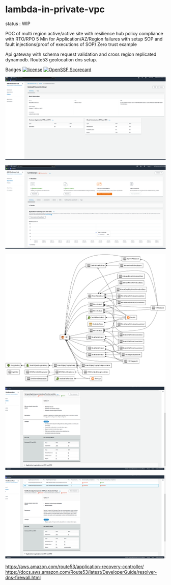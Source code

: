 # lambda-in-private-vpc

status : WIP

POC of multi region active/active site with resilience hub policy compliance with RTO/RPO 5 Min for Application/AZ/Region failures with setup SOP and fault injections(proof of executions of SOP)
Zero trust example

Api gateway with schema request validation and cross region replicated dynamodb. Route53 geolocation  dns setup.

Badges
[![license](https://img.shields.io/github/license/Hack23/lambda-in-private-vpc.svg)]([https://github.com/Hack23/lambda-in-private-vpc](https://github.com/Hack23/lambda-in-private-vpc)/raw/master/LICENSE.md)
[![OpenSSF Scorecard](https://api.securityscorecards.dev/projects/github.com/Hack23/lambda-in-private-vpc/badge)](https://api.securityscorecards.dev/projects/github.com/Hack23/lambda-in-private-vpc)

![Policy](https://github.com/Hack23/lambda-in-private-vpc/raw/main/ResilienceHubPolicy.png)

![App](https://github.com/Hack23/lambda-in-private-vpc/raw/main/ResiliencyHub-App.png)

![Infrastructure](https://github.com/Hack23/lambda-in-private-vpc/raw/main/template.png)

![App recommendation](https://github.com/Hack23/lambda-in-private-vpc/raw/main/ResiliencyHub-App-rec1.png)

![App recommendation2](https://github.com/Hack23/lambda-in-private-vpc/raw/main/ResiliencyHub-App-rec2.png)


https://aws.amazon.com/route53/application-recovery-controller/
https://docs.aws.amazon.com/Route53/latest/DeveloperGuide/resolver-dns-firewall.html
